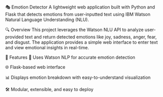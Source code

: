 🎭 Emotion Detector
A lightweight web application built with Python and Flask that detects emotions from user-inputted text using IBM Watson Natural Language Understanding (NLU).

🔍 Overview
This project leverages the Watson NLU API to analyze user-provided text and return detected emotions like joy, sadness, anger, fear, and disgust. The application provides a simple web interface to enter text and view emotional insights in real-time.

🚀 Features
🧠 Uses Watson NLP for accurate emotion detection

🌐 Flask-based web interface

📊 Displays emotion breakdown with easy-to-understand visualization

🛠 Modular, extensible, and easy to deploy
